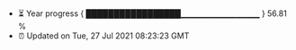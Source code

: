 - ⏳ Year progress { █████████████████▁▁▁▁▁▁▁▁▁▁▁▁▁ } 56.81 %
- ⏰ Updated on Tue, 27 Jul 2021 08:23:23 GMT

